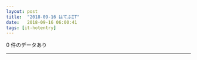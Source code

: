 ```yaml
---
layout: post
title:  "2018-09-16 はてぶIT"
date:   2018-09-16 06:00:41
tags: [it-hotentry]
---
```

0 件のデータあり

<hr>
